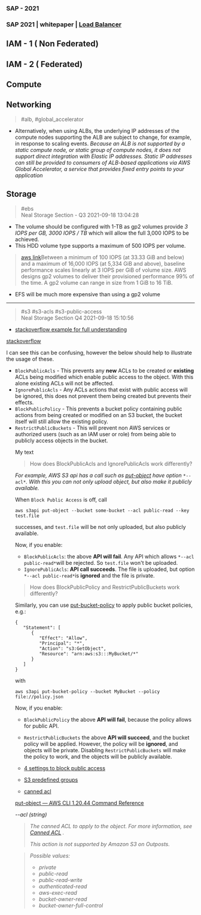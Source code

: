 ### SAP - 2021 

### SAP 2021 | whitepaper | [Load Balancer](https://d1.awsstatic.com/whitepapers/architecture-considerations-for-migrating-load-balancers-to-aws.pdf)
## IAM - 1 ( Non Federated)
## IAM - 2 ( Federated)
## Compute

## Networking
> #alb, #global_accelerator
* Alternatively, when using ALBs, the underlying IP addresses of the compute nodes
    supporting the ALB are subject to change, for example, in response to scaling events.
    *Because an ALB is not supported by a static compute node, or static group of compute
    nodes, it does not support direct integration with Elastic IP addresses. Static IP
    addresses can still be provided to consumers of ALB-based applications via AWS
    Global Accelerator, a service that provides fixed entry points to your application* 

## Storage 
> #ebs  
> Neal  Storage Section - Q3  2021-09-18 13:04:28  
* The volume should be configured with 1-TB as gp2 volumes provide *3 IOPS per GB, 3000 IOPS / TB* which will allow the full 3,000 IOPS to be achieved.  
* This HDD volume type supports a maximum of 500 IOPS per volume.  

>[aws link](https://docs.aws.amazon.com/AWSEC2/latest/UserGuide/ebs-volume-types.html)Between a minimum of 100 IOPS (at 33.33 GiB and below) and a maximum of 16,000 IOPS (at 5,334 GiB and above), baseline performance scales linearly at 3 IOPS per GiB of volume size. AWS designs gp2 volumes to deliver their provisioned performance 99% of the time. A gp2 volume can range in size from 1 GiB to 16 TiB.  
* EFS will be much more expensive than using a gp2 volume
___
> #s3 #s3-acls #s3-public-access  
> Neal Storage Section Q4 2021-09-18 15:10:56  
* [stackoverflow example for full understanding](https://stackoverflow.com/questions/64303953/what-does-these-settings-mean-for-block-public-access-settings-in-s3#:~:text=for%20example%2C%20aws%20s3%20api%20has%20a%20call%20such%20as%20put-object%20have%20option%20--acl.%20with%20this%20you%20can%20not%20only%20upload%20object%2C%20but%20also%20make%20it%20publicly)


[stackoverflow](https://stackoverflow.com/posts/64304415/timeline)

I can see this can be confusing, however the below should help to illustrate the usage of these.

*   `BlockPublicAcls` - This prevents any **new** ACLs to be created or **existing** ACLs being modified which enable public access to the object. With this alone existing ACLs will not be affected.
*   `IgnorePublicAcls` - Any ACLs actions that exist with public access will be ignored, this does not prevent them being created but prevents their effects.
*   `BlockPublicPolicy` - This prevents a bucket policy containing public actions from being created or modified on an S3 bucket, the bucket itself will still allow the existing policy.
*   `RestrictPublicBuckets` - This will prevent non AWS services or authorized users (such as an IAM user or role) from being able to publicly access objects in the bucket.

<ul>
My text

> How does BlockPublicAcls and IgnorePublicAcls work differently?

*For example, AWS S3 api has a call such as* [*put-object*](https://docs.aws.amazon.com/cli/latest/reference/s3api/put-object.html) *have option* `*--acl*`*. With this you can not only upload object, but also make it publicly available.*

When `Block Public Access` is off, call

```
aws s3api put-object --bucket some-bucket --acl public-read --key test.file

```

successes, and `test.file` will be not only uploaded, but also publicly available.

Now, if you enable:

*   `BlockPublicAcls`: the above **API will fail**. Any API which allows `*--acl public-read*`will be rejected. So `test.file` won't be uploaded.
*   `IgnorePublicAcls`: **API call succeeds**. The file is uploaded, but option `*--acl public-read*`is **ignored** and the file is private.

> How does BlockPublicPolicy and RestrictPublicBuckets work differently?

Similarly, you can use [put-bucket-policy](https://docs.aws.amazon.com/cli/latest/reference/s3api/put-bucket-policy.html) to apply public bucket policies, e.g.:

```
{
   "Statement": [
      {
         "Effect": "Allow",
         "Principal": "*",
         "Action": "s3:GetObject",
         "Resource": "arn:aws:s3:::MyBucket/*"
      }
   ]
}

```

with

```
aws s3api put-bucket-policy --bucket MyBucket --policy file://policy.json

```

Now, if you enable:

*   `BlockPublicPolicy` the above **API will fail**, because the policy allows for public API.

*   `RestrictPublicBuckets` the above **API will succeed**, and the bucket policy will be applied. However, the policy will be **ignored**, and objects will be private. Disabling `RestrictPublicBuckets` will make the policy to work, and the objects will be publicly available.

* [4 settings to block public access](https://docs.aws.amazon.com/AmazonS3/latest/userguide/access-control-block-public-access.html#:~:text=settings-,s3%20block%20public%20access%20provides%20four%20settings,-.)

* [S3 predefined groups](https://docs.aws.amazon.com/AmazonS3/latest/userguide/acl-overview.html#:~:text=amazon%20s3%20predefined%20groups)
* [canned acl](https://docs.aws.amazon.com/AmazonS3/latest/userguide/acl-overview.html#:~:text=amazon%20s3%20supports%20a%20set%20of%20predefined%20grants%2C)

[put-object — AWS CLI 1.20.44 Command Reference](https://docs.aws.amazon.com/cli/latest/reference/s3api/put-object.html)

*\--acl* *(string)*

> *The canned ACL to apply to the object. For more information, see* [*Canned ACL*](https://docs.aws.amazon.com/AmazonS3/latest/dev/acl-overview.html#CannedACL) *.*
>
> *This action is not supported by Amazon S3 on Outposts.*
>

> *Possible values:*
>
> *   *private*
> *   *public-read*
> *   *public-read-write*
> *   *authenticated-read*
> *   *aws-exec-read*
> *   *bucket-owner-read*
> *   *bucket-owner-full-control*

 </ul>